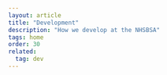 ```yaml
---
layout: article
title: "Development"
description: "How we develop at the NHSBSA"
tags: home
order: 30
related:
  tag: dev
---
```


